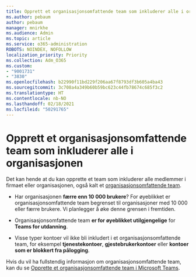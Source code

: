 ```yaml
---
title: Opprett et organisasjonsomfattende team som inkluderer alle i organisasjonen
ms.author: pebaum
author: pebaum
manager: mnirkhe
ms.audience: Admin
ms.topic: article
ms.service: o365-administration
ROBOTS: NOINDEX, NOFOLLOW
localization_priority: Priority
ms.collection: Adm_O365
ms.custom:
- "9001731"
- "3830"
ms.openlocfilehash: b22990f11bd229f206aa67f8793df3b605a4ba43
ms.sourcegitcommit: 3c708a4a349b60b59bc623c44fb78674c685f3c2
ms.translationtype: HT
ms.contentlocale: nb-NO
ms.lasthandoff: 02/18/2021
ms.locfileid: "50291765"
---
```

# <a name="create-an-org-wide-team-that-includes-everyone-in-your-organization"></a>Opprett et organisasjonsomfattende team som inkluderer alle i organisasjonen

Det kan hende at du kan opprette et team som inkluderer alle medlemmer i firmaet eller organisasjonen, også kalt et [organisasjonsomfattende team](https://docs.microsoft.com/microsoftteams/create-an-org-wide-team).

- Har organisasjonen **færre enn 10 000 brukere**? For øyeblikket er organisasjonsomfattende team begrenset til organisasjoner med 10 000 eller færre brukere. Vi planlegger å øke denne grensen i fremtiden.

- Organisasjonsomfattende team **er for øyeblikket utilgjengelige** for **Teams for utdanning**.

- Visse typer kontoer vil ikke bli inkludert i et organisasjonsomfattende team, for eksempel **tjenestekontoer**, **gjestebrukerkontoer** eller **kontoer som er blokkert fra pålogging**.

Hvis du vil ha fullstendig informasjon om organisasjonsomfattende team, kan du se [Opprette et organisasjonsomfattende team i Microsoft Teams](https://docs.microsoft.com/microsoftteams/create-an-org-wide-team). 
